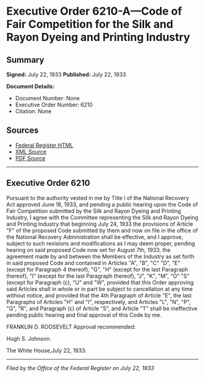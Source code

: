 # Executive Order 6210-A—Code of Fair Competition for the Silk and Rayon Dyeing and Printing Industry

## Summary

**Signed:** July 22, 1933
**Published:** July 22, 1933

**Document Details:**
- Document Number: None
- Executive Order Number: 6210
- Citation: None

## Sources
- [Federal Register HTML](https://www.presidency.ucsb.edu/documents/executive-order-6210-code-fair-competition-for-the-silk-and-rayon-dyeing-and-printing)
- [XML Source](None)
- [PDF Source](None)

---

## Executive Order 6210

Pursuant to the authority vested in me by Title I of the National Recovery Act approved June 16, 1933, and pending a public hearing upon the Code of Fair Competition submitted by the Silk and Rayon Dyeing and Printing Industry,
I agree with the Committee representing the Silk and Rayon Dyeing and Printing Industry that beginning July 24, 1933 the provisions of Article "F" of the proposed Code submitted by them and now on file in the office of the National Recovery Administration shall be effective, and I approve, subject to such revisions and modifications as I may deem proper, pending hearing on said proposed Code now set for August 7th, 1933, the agreement made by and between the Members of the Industry as set forth in said proposed Code and contained in Articles "A", "B", "C" "D", "E" (except for Paragraph 4 thereof), "G", "H" (except for the last Paragraph thereof), "I" (except for the last Paragraph thereof), "J", "K", "M", "O" "S" (except for Paragraph (c), "U" and "W", provided that this Order approving said Articles shall in whole or in part be subject to cancellation at any time without notice, and provided that the 4th Paragraph of Article "E", the last Paragraphs of Articles "H" and "I", respectively, and Articles "L", "N", "P", "Q", "R", and Paragraph (c) of Article "S", and Article "T" shall be ineffective pending public hearing and final approval of this Code by me.

FRANKLIN D. ROOSEVELT
Approval recommended:     

Hugh S. Johnson.

The White House,July 22, 1933.

---

*Filed by the Office of the Federal Register on July 22, 1933*
